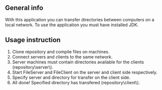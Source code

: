 <h2>General info</h2>
With this application you can transfer directories between computers on a local network. To use the application you must have installed JDK.

<h2>Usage instruction</h2>
<ol>
<li>Clone repository and compile files on machines.</li>
<li>Connect servers and clients to the same network.</li>
<li>Server machines must contain directories available for the clients (repository\server\).</li>
<li>Start FileServer and FileClient on the server and client side respectively.</li>
<li>Specify server and directory for transfer on the client side.</li>
<li>All done! Specified directory has transfered (repository\client\).</li>
</ol>
